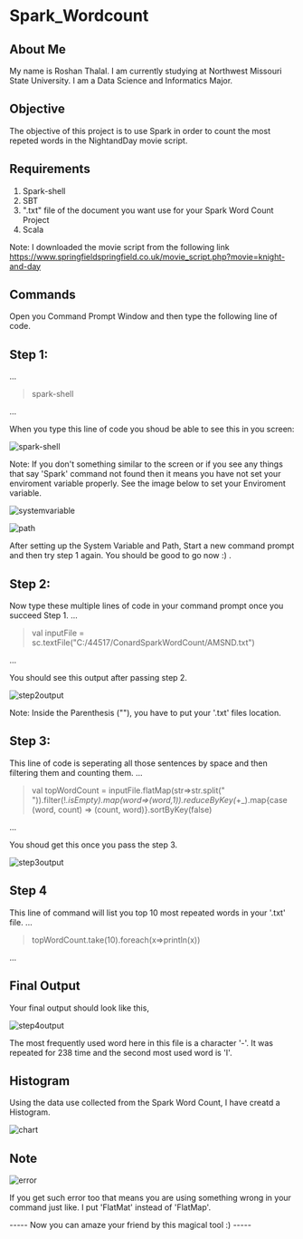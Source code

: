 # Spark_Wordcount

## About Me
My name is Roshan Thalal. I am currently studying at Northwest Missouri State University. I am a Data Science and Informatics Major. 

## Objective
The objective of this project is to use Spark in order to count the most repeted words in the NightandDay movie script.

## Requirements

1. Spark-shell 
2. SBT
3. ".txt" file of the document you want use for your Spark Word Count Project
4. Scala 


Note: I downloaded the movie script from the following link https://www.springfieldspringfield.co.uk/movie_script.php?movie=knight-and-day


## Commands
Open you Command Prompt Window and then type the following line of code.
## Step 1:
...


> spark-shell


...

When you type this line of code you shoud be able to see this in you screen: 

![spark-shell](https://user-images.githubusercontent.com/42624428/48320775-da249400-e5e2-11e8-8a2d-a0e90c722a4d.PNG)











Note: If you don't something similar to the screen or if you see any things that say 'Spark' command not found then it means you have not set your enviroment variable properly. See the image below to set your Enviroment variable.

![systemvariable](https://user-images.githubusercontent.com/42624428/48320803-08a26f00-e5e3-11e8-81d3-76868c41a21c.PNG)





![path](https://user-images.githubusercontent.com/42624428/48320813-1821b800-e5e3-11e8-8ff4-9a5e59f74c16.PNG)










After setting up the System Variable and Path, Start a new command prompt and then try step 1 again. You should be good to go now :) .

## Step 2:
Now type these multiple lines of code in your command prompt once you succeed Step 1.
...


> val inputFile = sc.textFile("C:/44517/ConardSparkWordCount/AMSND.txt")


...

You should see this output after passing step 2.

![step2output](https://user-images.githubusercontent.com/42624428/48320791-f45e7200-e5e2-11e8-9277-bc53e6892363.PNG)











Note: Inside the Parenthesis (""), you have to put your '.txt' files location.

## Step 3:
This line of code is seperating all those sentences by space and then filtering them and counting them.
...


> val topWordCount = inputFile.flatMap(str=>str.split(" ")).filter(!_.isEmpty).map(word=>(word,1)).reduceByKey(_+_).map{case (word, count) => (count, word)}.sortByKey(false)


...

You shoud get this once you pass the step 3.

![step3output](https://user-images.githubusercontent.com/42624428/48320821-32f42c80-e5e3-11e8-963f-06de514231bf.PNG)







## Step 4
This line of command will list you top 10 most repeated words in your '.txt' file.
...


>topWordCount.take(10).foreach(x=>println(x))


...







## Final Output
Your final output should look like this,


![step4output](https://user-images.githubusercontent.com/42624428/48320731-8154fb80-e5e2-11e8-8d45-f5d6b4a251d1.PNG)












The most frequently used word here in this file is a character '-'. It was repeated for 238 time and the second most used word is 'I'.




## Histogram
Using the data use collected from the Spark Word Count, I have creatd a Histogram.

![chart](https://user-images.githubusercontent.com/42624428/48320763-c416d380-e5e2-11e8-9c4b-fc31e14374fd.PNG)










## Note

![error](https://user-images.githubusercontent.com/42624428/48320820-24a61080-e5e3-11e8-9191-653b0f4fd03d.PNG)






If you get such error too that means you are using something wrong in your command just like. I put 'FlatMat' instead of 'FlatMap'.



----- Now you can amaze your friend by this magical tool :) -----